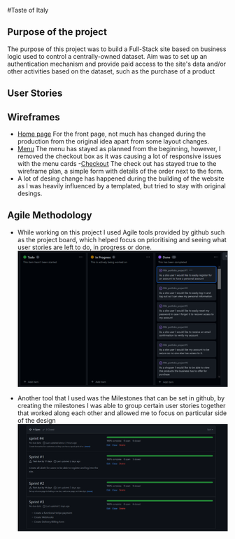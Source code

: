 #Taste of Italy

## Purpose of the project

The purpose of this project was to build a Full-Stack site based on business logic used to control a centrally-owned dataset. Aim was to set up an authentication mechanism and provide paid access to the site's data and/or other activities based on the dataset, such as the purchase of a product

## User Stories

## Wireframes
- [Home page](readme_media/wireframe1.PNG) For the front page, not much has changed during the production from the original idea apart from some layout changes.
- [Menu](readme_media/wireframe2.PNG) The menu has stayed as planned from the beginning, however, I removed the checkout box as it was causing a lot of responsive issues with the menu cards
-[Checkout](readme_media/wireframe3.PNG) The check out has stayed true to the wireframe plan, a simple form with details of the order next to the form.
- A lot of desing change has happened during the building of the website as I was heavily influenced by a templated, but tried to stay with original desings.

## Agile Methodology
- While working on this project I used Agile tools provided by github such as the project board, which helped focus on prioritising and seeing what user stories are left to do, in progress or done.
![Project board](readme_media/projectboard.PNG)

- Another tool that I used was the Milestones that can be set in github, by creating the milestones I was able to group certain user stories together that worked along each other and allowed me to focus on particular side of the design 
![Milestones](readme_media/sprints.PNG)


